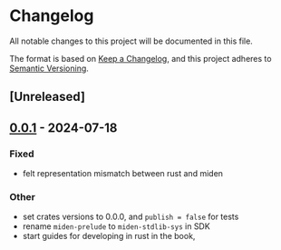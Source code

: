# Changelog
All notable changes to this project will be documented in this file.

The format is based on [Keep a Changelog](https://keepachangelog.com/en/1.0.0/),
and this project adheres to [Semantic Versioning](https://semver.org/spec/v2.0.0.html).

## [Unreleased]

## [0.0.1](https://github.com/0xPolygonMiden/compiler/compare/miden-stdlib-sys-v0.0.0...miden-stdlib-sys-v0.0.1) - 2024-07-18

### Fixed
- felt representation mismatch between rust and miden

### Other
- set crates versions to 0.0.0, and `publish = false` for tests
- rename `miden-prelude` to `miden-stdlib-sys` in SDK
- start guides for developing in rust in the book,
